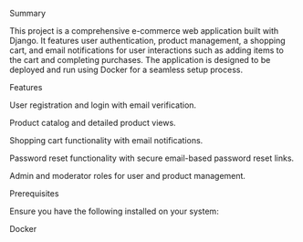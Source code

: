 Summary

This project is a comprehensive e-commerce web application built with Django. It features user authentication, product management, a shopping cart, and email notifications for user interactions such as adding items to the cart and completing purchases. The application is designed to be deployed and run using Docker for a seamless setup process.

Features

User registration and login with email verification.

Product catalog and detailed product views.

Shopping cart functionality with email notifications.

Password reset functionality with secure email-based password reset links.

Admin and moderator roles for user and product management.

Prerequisites

Ensure you have the following installed on your system:

Docker
